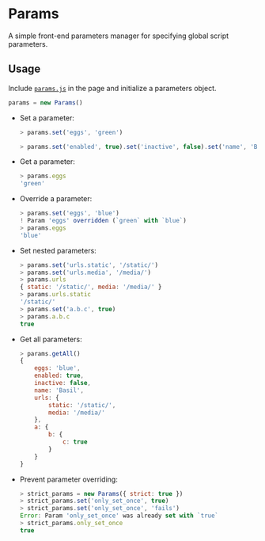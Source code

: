 Params
======

A simple front-end parameters manager for specifying global script parameters.

## Usage

Include [`params.js`](https://github.com/droptype/params/releases/tag/v1.0.0) in the page and initialize a parameters object.

```javascript
params = new Params()
```

*   Set a parameter:

    ```javascript
    > params.set('eggs', 'green')
    ```

    ```javascript
    > params.set('enabled', true).set('inactive', false).set('name', 'Basil')
    ```
    

*   Get a parameter:

    ```javascript
    > params.eggs
    'green'
    ```

*   Override a parameter:

    ```javascript
    > params.set('eggs', 'blue')
    ! Param 'eggs' overridden (`green` with `blue`)
    > params.eggs
    'blue'
    ```

*   Set nested parameters:

    ```javascript
    > params.set('urls.static', '/static/')
    > params.set('urls.media', '/media/')
    > params.urls
    { static: '/static/', media: '/media/' }
    > params.urls.static
    '/static/'
    > params.set('a.b.c', true)
    > params.a.b.c
    true
    ```

*   Get all parameters:

    ```javascript
    > params.getAll()
    {
        eggs: 'blue',
        enabled: true,
        inactive: false,
        name: 'Basil',
        urls: {
            static: '/static/',
            media: '/media/'
        },
        a: {
            b: {
                c: true
            }
        }
    }
    ```

*   Prevent parameter overriding:

    ```javascript
    > strict_params = new Params({ strict: true })
    > strict_params.set('only_set_once', true)
    > strict_params.set('only_set_once', 'fails')
    Error: Param 'only_set_once' was already set with `true`
    > strict_params.only_set_once
    true

